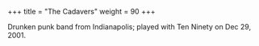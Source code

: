+++
title = "The Cadavers"
weight = 90
+++

Drunken punk band from Indianapolis; played with Ten Ninety on Dec 29, 2001.
